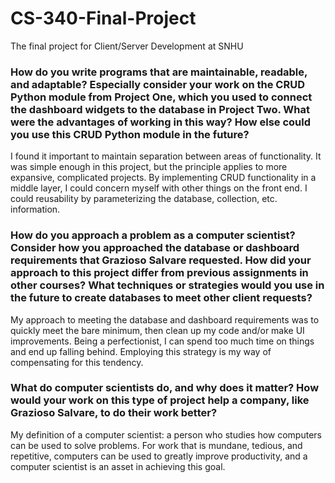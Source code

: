 # CS-340-Final-Project
The final project for Client/Server Development at SNHU
### How do you write programs that are maintainable, readable, and adaptable? Especially consider your work on the CRUD Python module from Project One, which you used to connect the dashboard widgets to the database in Project Two. What were the advantages of working in this way? How else could you use this CRUD Python module in the future?

I found it important to maintain separation between areas of functionality. It was simple enough in this project, but the principle applies to more expansive, complicated projects. By implementing CRUD functionality in a middle layer, I could concern myself with other things on the front end. I could reusability by parameterizing the database, collection, etc. information.

### How do you approach a problem as a computer scientist? Consider how you approached the database or dashboard requirements that Grazioso Salvare requested. How did your approach to this project differ from previous assignments in other courses? What techniques or strategies would you use in the future to create databases to meet other client requests?

My approach to meeting the database and dashboard requirements was to quickly meet the bare minimum, then clean up my code and/or make UI improvements. Being a perfectionist, I can spend too much time on things and end up falling behind. Employing this strategy is my way of compensating for this tendency.

### What do computer scientists do, and why does it matter? How would your work on this type of project help a company, like Grazioso Salvare, to do their work better?

My definition of a computer scientist: a person who studies how computers can be used to solve problems. For work that is mundane, tedious, and repetitive, computers can be used to greatly improve productivity, and a computer scientist is an asset in achieving this goal.
